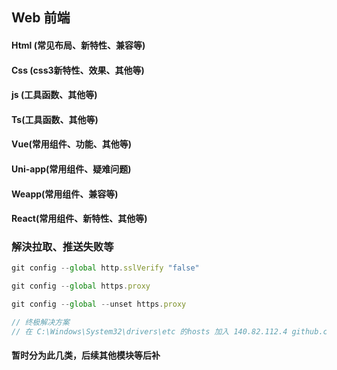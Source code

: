 ## Web 前端

#### Html (常见布局、新特性、兼容等)

#### Css (css3新特性、效果、其他等)

#### js (工具函数、其他等)

#### Ts(工具函数、其他等)

#### Vue(常用组件、功能、其他等)

#### Uni-app(常用组件、疑难问题)

#### Weapp(常用组件、兼容等)

#### React(常用组件、新特性、其他等)


### 解決拉取、推送失败等
```javascript
git config --global http.sslVerify "false"

git config --global https.proxy

git config --global --unset https.proxy

// 终极解决方案
// 在 C:\Windows\System32\drivers\etc 的hosts 加入 140.82.112.4 github.com
```


#### 暂时分为此几类，后续其他模块等后补

